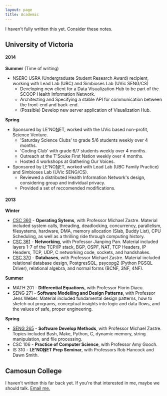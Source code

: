 ```yaml
---
layout: page
title: Academic
---
```


<p class="message">
   I haven't fully written this yet. Consider these notes.
</p>

## University of Victoria

#### 2014

**Summer** (Time of writing)

* NSERC USRA (Undergraduate Student Research Award) recipient, working with Lead Lab (UBC) and Simbioses Lab (UVic SENG/CS)
   * Developing new client for a Data Visualization Hub to be part of the SCOOP Health Information Network.
   * Architecting and Specifying a stable API for communication between the front-end and back-end.
   * (Possible) Develop new server application of Visualization Hub.

**Spring**

* Sponsored by LE'NO<span style="text-decoration: underline">N</span>ET, worked with the UVic based non-profit, Science Venture.
   * 'Saturday Science Clubs' to grade 5/6 students weekly over 4 months.
   * 'Coding Club' with grade 6/7 students weekly over 4 months.
   * Outreach at the T'Souke First Nation weekly over 4 months.
   * Hosted 4 workshops at Gathering Our Voices.
* Sponsored by LE'NO<span style="text-decoration: underline">N</span>ET, worked with Lead Lab (UBC Family Practice) and Simbioses Lab (UVic SENG/CS).
   * Reviewed a distributed Health Information Network's design, considering group and individual privacy.
   * Provided a set of reccomended modifications.

   
#### 2013

**Winter**

* [CSC 360](https://github.com/Hoverbear/csc-360) - **Operating Sytems**, with Professor Michael Zastre. Material included system calls, threading, deadlocking, concurrency, parallelism, filesystems, hardware, DMA, memory allocation (Slab, Buddy List), CPU Scheduling, as well as a thrilling ride through computing history.
* [CSC 361](https://github.com/Hoverbear/csc-361) - **Networking**, with Professor Jianping Pan. Material included layers 1-7 of the TCP/IP stack, BGP, OSPF, NAT, TCP Headers, IP Headers, TCP, UDP, C networking code, sockets, and handshakes.
* [CSC 370](https://github.com/Hoverbear/csc-370) - **Databases**, with Professor Michael Zastre. Material included relational database design, PostgresSQL, psycopg2 (Python PGSQL Driver), relational algebra, and normal forms (BCNF, 3NF, 4NF).
   
**Summer**

* MATH 201 - **Differential Equations**, with Professor Florin Diacu.
* SENG 271 - **Software Modelling and Design Patterns**, with Professor Jens Weber. Material included fundamental design patterns, how to sketch out programs, conceptual insights into logic and data flows, and the values of safe, proper engineering.

   
**Spring**

* [SENG 265](https://github.com/Hoverbear/seng-265-projects) - **Software Develop Methods**, with Professor Michael Zastre. Topics included Bash, Make, Python, C, dynamic memory, string manipulation, and file processing.
* CSC 106 - **Practice of Computer Science**, with Professor Amy Gooch.
* IS 310 - **LE'NO<span style="text-decoration: underline">N</span>ET Prep Seminar**, with Professors Rob Hancock and Dawn Smith.

## Camosun College
I haven't written this far back yet. If you're that interested in me, maybe we should talk. <a href="mailto:andrew@hoverbear.org">Email me.</a>